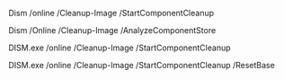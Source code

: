 

Dism /online /Cleanup-Image /StartComponentCleanup


Dism /Online /Cleanup-Image /AnalyzeComponentStore

DISM.exe /online /Cleanup-Image /StartComponentCleanup

DISM.exe /online /Cleanup-Image /StartComponentCleanup /ResetBase
